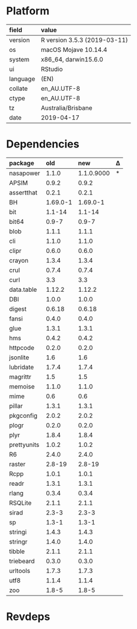 # Platform

|field    |value                        |
|:--------|:----------------------------|
|version  |R version 3.5.3 (2019-03-11) |
|os       |macOS Mojave 10.14.4         |
|system   |x86_64, darwin15.6.0         |
|ui       |RStudio                      |
|language |(EN)                         |
|collate  |en_AU.UTF-8                  |
|ctype    |en_AU.UTF-8                  |
|tz       |Australia/Brisbane           |
|date     |2019-04-17                   |

# Dependencies

|package     |old      |new        |Δ  |
|:-----------|:--------|:----------|:--|
|nasapower   |1.1.0    |1.1.0.9000 |*  |
|APSIM       |0.9.2    |0.9.2      |   |
|assertthat  |0.2.1    |0.2.1      |   |
|BH          |1.69.0-1 |1.69.0-1   |   |
|bit         |1.1-14   |1.1-14     |   |
|bit64       |0.9-7    |0.9-7      |   |
|blob        |1.1.1    |1.1.1      |   |
|cli         |1.1.0    |1.1.0      |   |
|clipr       |0.6.0    |0.6.0      |   |
|crayon      |1.3.4    |1.3.4      |   |
|crul        |0.7.4    |0.7.4      |   |
|curl        |3.3      |3.3        |   |
|data.table  |1.12.2   |1.12.2     |   |
|DBI         |1.0.0    |1.0.0      |   |
|digest      |0.6.18   |0.6.18     |   |
|fansi       |0.4.0    |0.4.0      |   |
|glue        |1.3.1    |1.3.1      |   |
|hms         |0.4.2    |0.4.2      |   |
|httpcode    |0.2.0    |0.2.0      |   |
|jsonlite    |1.6      |1.6        |   |
|lubridate   |1.7.4    |1.7.4      |   |
|magrittr    |1.5      |1.5        |   |
|memoise     |1.1.0    |1.1.0      |   |
|mime        |0.6      |0.6        |   |
|pillar      |1.3.1    |1.3.1      |   |
|pkgconfig   |2.0.2    |2.0.2      |   |
|plogr       |0.2.0    |0.2.0      |   |
|plyr        |1.8.4    |1.8.4      |   |
|prettyunits |1.0.2    |1.0.2      |   |
|R6          |2.4.0    |2.4.0      |   |
|raster      |2.8-19   |2.8-19     |   |
|Rcpp        |1.0.1    |1.0.1      |   |
|readr       |1.3.1    |1.3.1      |   |
|rlang       |0.3.4    |0.3.4      |   |
|RSQLite     |2.1.1    |2.1.1      |   |
|sirad       |2.3-3    |2.3-3      |   |
|sp          |1.3-1    |1.3-1      |   |
|stringi     |1.4.3    |1.4.3      |   |
|stringr     |1.4.0    |1.4.0      |   |
|tibble      |2.1.1    |2.1.1      |   |
|triebeard   |0.3.0    |0.3.0      |   |
|urltools    |1.7.3    |1.7.3      |   |
|utf8        |1.1.4    |1.1.4      |   |
|zoo         |1.8-5    |1.8-5      |   |

# Revdeps

